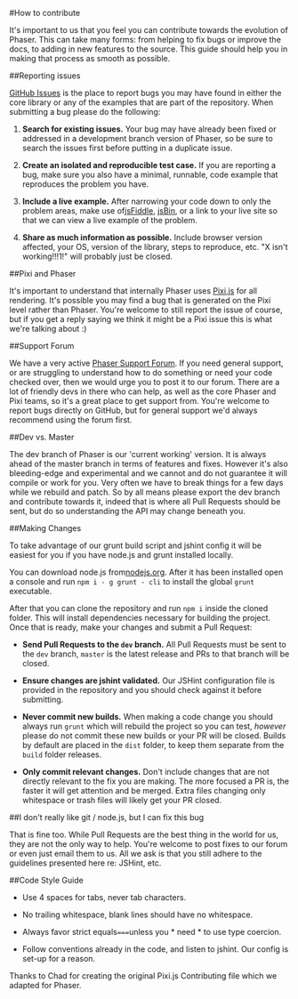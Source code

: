 #How to contribute

It's important to us that you feel you can contribute towards the evolution of Phaser. This can take many forms: from helping to fix bugs or improve the docs, to adding in new features to the source. This guide should help you in making that process as smooth as possible.


##Reporting issues

[GitHub Issues][0] is the place to report bugs you may have found in either the core library or any of the examples that are part of the repository. When submitting a bug please do the following:

1. **Search for existing issues.** Your bug may have already been fixed or addressed in a development branch version of Phaser, so be sure to search the issues first before putting in a duplicate issue.

2. **Create an isolated and reproducible test case.** If you are reporting a bug, make sure you also have a minimal, runnable, code example that reproduces the problem you have.

3. **Include a live example.** After narrowing your code down to only the problem areas, make use of[jsFiddle][1], [jsBin][2], or a link to your live site so that we can view a live example of the problem.

4. **Share as much information as possible.** Include browser version affected, your OS, version of the library, steps to reproduce, etc. "X isn't working!!!1!" will probably just be closed.


##Pixi and Phaser

It's important to understand that internally Phaser uses [Pixi.js](https://github.com/GoodBoyDigital/pixi.js/) for all rendering. It's possible you may find a bug that is generated on the Pixi level rather than Phaser. You're welcome to still report the issue of course, but if you get a reply saying we think it might be a Pixi issue this is what we're talking about :)


##Support Forum

We have a very active [Phaser Support Forum](http://www.html5gamedevs.com/forum/14-phaser/). If you need general support, or are struggling to understand how to do something or need your code checked over, then we would urge you to post it to our forum. There are a lot of friendly devs in there who can help, as well as the core Phaser and Pixi teams, so it's a great place to get support from. You're welcome to report bugs directly on GitHub, but for general support we'd always recommend using the forum first.


##Dev vs. Master

The dev branch of Phaser is our 'current working' version. It is always ahead of the master branch in terms of features and fixes. However it's also bleeding-edge and experimental and we cannot and do not guarantee it will compile or work for you. Very often we have to break things for a few days while we rebuild and patch. So by all means please export the dev branch and contribute towards it, indeed that is where all Pull Requests should be sent, but do so understanding the API may change beneath you.


##Making Changes

To take advantage of our grunt build script and jshint config it will be easiest for you if you have node.js and grunt installed locally.

You can download node.js from[nodejs.org][3]. After it has been installed open a console and run `npm i - g grunt - cli` to install the global `grunt` executable.

After that you can clone the repository and run `npm i` inside the cloned folder. This will install dependencies necessary for building the project. Once that is ready,
make your changes and submit a Pull Request:

- **Send Pull Requests to the `dev` branch.** All Pull Requests must be sent to the `dev` branch, `master` is the latest release and PRs to that branch will be closed.

- **Ensure changes are jshint validated.** Our JSHint configuration file is provided in the repository and you should check against it before submitting.

- **Never commit new builds.** When making a code change you should always run `grunt` which will rebuild the project so you can test, *however* please do not commit these new builds or your PR will be closed. Builds by default are placed in the `dist` folder, to keep them separate from the `build` folder releases.

- **Only commit relevant changes.** Don't include changes that are not directly relevant to the fix you are making. The more focused a PR is, the faster it will get attention and be merged. Extra files changing only whitespace or trash files will likely get your PR closed.


##I don't really like git / node.js, but I can fix this bug

That is fine too. While Pull Requests are the best thing in the world for us, they are not the only way to help. You're welcome to post fixes to our forum or even just email them to us. All we ask is that you still adhere to the guidelines presented here re: JSHint, etc.


##Code Style Guide

- Use 4 spaces for tabs, never tab characters.

- No trailing whitespace, blank lines should have no whitespace.

- Always favor strict equals` === `unless you * need * to use type coercion.

- Follow conventions already in the code, and listen to jshint. Our config is set-up for a reason.

Thanks to Chad for creating the original Pixi.js Contributing file which we adapted for Phaser.

[0]: https://github.com/photonstorm/phaser/issues
[1]: http://jsfiddle.net
[2]: http://jsbin.com/
[3]: http://nodejs.org
